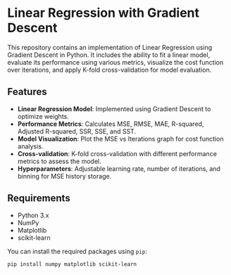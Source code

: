 # Linear Regression with Gradient Descent

This repository contains an implementation of Linear Regression using Gradient Descent in Python. It includes the ability to fit a linear model, evaluate its performance using various metrics, visualize the cost function over iterations, and apply K-fold cross-validation for model evaluation.

## Features

- **Linear Regression Model**: Implemented using Gradient Descent to optimize weights.
- **Performance Metrics**: Calculates MSE, RMSE, MAE, R-squared, Adjusted R-squared, SSR, SSE, and SST.
- **Model Visualization**: Plot the MSE vs Iterations graph for cost function analysis.
- **Cross-validation**: K-fold cross-validation with different performance metrics to assess the model.
- **Hyperparameters**: Adjustable learning rate, number of iterations, and binning for MSE history storage.

## Requirements

- Python 3.x
- NumPy
- Matplotlib
- scikit-learn

You can install the required packages using `pip`:

```bash
pip install numpy matplotlib scikit-learn
